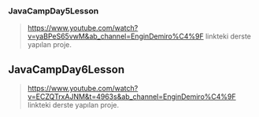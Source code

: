 ### JavaCampDay5Lesson

> https://www.youtube.com/watch?v=yaBPeS65vwM&ab_channel=EnginDemiro%C4%9F linkteki derste yapılan proje.


## JavaCampDay6Lesson

> https://www.youtube.com/watch?v=ECZQTrxAJNM&t=4963s&ab_channel=EnginDemiro%C4%9F linkteki derste yapılan proje.
